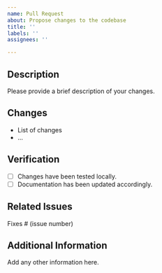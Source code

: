 ```yaml
---
name: Pull Request
about: Propose changes to the codebase
title: ''
labels: ''
assignees: ''

---
```


## Description

Please provide a brief description of your changes.

## Changes

- List of changes
- ...

## Verification

- [ ] Changes have been tested locally.
- [ ] Documentation has been updated accordingly.

## Related Issues

Fixes # (issue number)

## Additional Information

Add any other information here.
